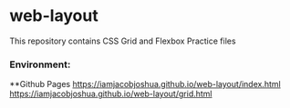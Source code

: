 # web-layout
This repository contains CSS Grid and Flexbox Practice files

### Environment:
**Github Pages
https://iamjacobjoshua.github.io/web-layout/index.html
https://iamjacobjoshua.github.io/web-layout/grid.html
